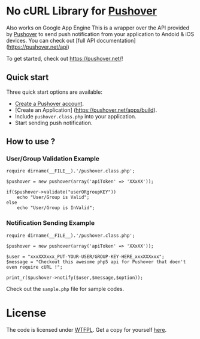 # No cURL Library for [Pushover](https://pushover.net/) 
Also works on Google App Engine
This is a wrapper over the API provided by [Pushover](https://pushover.net/) to send push notification from your application to Andoid & iOS devices. You can check out [full API documentation] (https://pushover.net/api)

To get started, check out <https://pushover.net/>!



## Quick start

Three quick start options are available:

* [Create a Pushover account](https://github.com/twbs/bootstrap/archive/v3.0.3.zip).
* [Create an Application] (https://pushover.net/apps/build).
* Include `pushover.class.php` into your application.
* Start sending push notification.

## How to use ?

### User/Group Validation Example
```
require dirname(__FILE__).'/pushover.class.php';

$pushover = new pushover(array('apiToken' => 'XXxXX'));

if($pushover->validate("userORgroupKEY"))
	echo "User/Group is Valid";
else
	echo "User/Group is InValid";
```
### Notification Sending Example
```
require dirname(__FILE__).'/pushover.class.php';

$pushover = new pushover(array('apiToken' => 'XXxXX'));

$user = "xxxXXXxxx_PUT-YOUR-USER/GROUP-KEY-HERE_xxxXXXxxx";
$message = "Checkout this awesome php5 api for Pushover that doen't even require cURL !";

print_r($pushover->notify($user,$message,$option));

```

Check out the `sample.php` file for sample codes.

# License
The code is licensed under [WTFPL](http://www.wtfpl.net/). Get a copy for yourself [here](http://www.wtfpl.net/txt/copying/).

